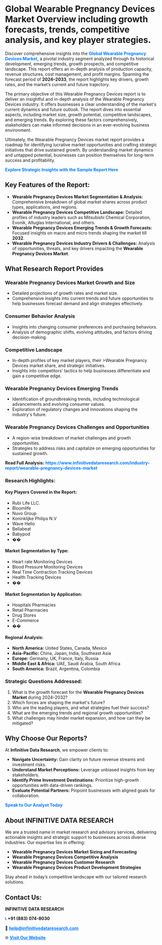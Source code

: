 <h1>Global Wearable Pregnancy Devices Market Overview including growth forecasts, trends, competitive analysis, and key player strategies.</h1>
<p>
Discover comprehensive insights into the 
<a href="https://www.infinitivedataresearch.com/industry-report/wearable-pregnancy-devices-market" rel="dofollow" style="color: #007BFF; text-decoration: none;"><strong>Global Wearable Pregnancy Devices Market</strong></a>, a pivotal industry segment analyzed through its historical development, emerging trends, growth prospects, and competitive landscape. This report offers an in-depth analysis of production capacity, revenue structures, cost management, and profit margins. Spanning the forecast period of <strong>2024–2033</strong>, the report highlights key drivers, growth rates, and the market’s current and future trajectory.
</p>
<p>
The primary objective of this Wearable Pregnancy Devices report is to deliver an insightful and in-depth analysis of the Wearable Pregnancy Devices industry. It offers businesses a clear understanding of the market's current dynamics and future outlook. The report dives into essential aspects, including market size, growth potential, competitive landscapes, and emerging trends. By exploring these factors comprehensively, stakeholders can make informed decisions in an ever-evolving business environment.
</p>
<p>
Ultimately, the Wearable Pregnancy Devices market report provides a roadmap for identifying lucrative market opportunities and crafting strategic initiatives that drive sustained growth. By understanding market dynamics and untapped potential, businesses can position themselves for long-term success and profitability.
</p>
<p>
<a href="https://www.infinitivedataresearch.com/request-sample/reportId=109159" style="color: #007BFF; text-decoration: none;"><strong>Explore Strategic Insights with the Sample Report Here</strong></a>
</p>

<h2>Key Features of the Report:</h2>
<ul>
<li><strong>Wearable Pregnancy Devices Market Segmentation & Analysis:</strong> Comprehensive breakdown of global market shares across product types, applications, and regions.</li>
<li><strong>Wearable Pregnancy Devices Competitive Landscape:</strong> Detailed profiles of industry leaders such as Mitsubishi Chemical Corporation, Evonik, Altuglas International, and others.</li>
<li><strong>Wearable Pregnancy Devices Emerging Trends & Growth Forecasts:</strong> Focused insights on macro and micro trends shaping the market till <strong>2032</strong>.</li>
<li><strong>Wearable Pregnancy Devices Industry Drivers & Challenges:</strong> Analysis of opportunities, threats, and key drivers impacting the <strong>Wearable Pregnancy Devices Market</strong>.</li>
</ul>

<h2>What Research Report Provides</h2>
<h3>Wearable Pregnancy Devices Market Growth and Size</h3>
<ul>
<li>Detailed projections of growth rates and market size.</li>
<li>Comprehensive insights into current trends and future opportunities to help businesses forecast demand and align strategies effectively.</li>
</ul>

<h3>Consumer Behavior Analysis</h3>
<ul>
<li>Insights into changing consumer preferences and purchasing behaviors.</li>
<li>Analysis of demographic shifts, evolving attitudes, and factors driving decision-making.</li>
</ul>

<h3>Competitive Landscape</h3>
<ul>
<li>In-depth profiles of key market players, their >Wearable Pregnancy Devices market share, and strategic initiatives.</li>
<li>Insights into competitors' tactics to help businesses differentiate and gain a competitive edge.</li>
</ul>

<h3>Wearable Pregnancy Devices Emerging Trends</h3>
<ul>
<li>Identification of groundbreaking trends, including technological advancements and evolving consumer values.</li>
<li>Exploration of regulatory changes and innovations shaping the industry's future.</li>
</ul>

<h3>Wearable Pregnancy Devices Challenges and Opportunities</h3>
<ul>
<li>A region-wise breakdown of market challenges and growth opportunities.</li>
<li>Strategies to address risks and capitalize on emerging opportunities for sustained growth.</li>
</ul>
<p><strong>Read Full Analysis:</strong> <a href="https://www.infinitivedataresearch.com/industry-report/wearable-pregnancy-devices-market" rel="dofollow" style="color: #007BFF; text-decoration: none;"><strong>https://www.infinitivedataresearch.com/industry-report/wearable-pregnancy-devices-market</strong></a></p>
<h3>Research Highlights:</h3>
<h4>Key Players Covered in the Report:</h4>
<ul><li>Rubi Life LLC.</li><li>Bloomlife</li><li>Nuvo Group</li><li>Koninklijke Philips N.V</li><li>Wave Hello</li><li>Bellabeat</li><li>Babypod</li><li>��</li></ul>
<h4>Market Segmentation by Type:</h4>
<ul><li>Heart rate Monitoring Devices</li><li>Blood Pressure Monitoring Devices</li><li>Real Time Contraction Tracking Devices</li><li>Health Tracking Devices</li><li>��</li></ul>
<h4>Market Segmentation by Application:</h4>
<ul><li>Hospitals Pharmacies</li><li>Retail Pharmacies</li><li>Drug Stores</li><li>E-Commerce</li><li>��</li></ul>

<h4>Regional Analysis:</h4>
<ul>
<li><strong>North America:</strong> United States, Canada, Mexico</li>
<li><strong>Asia-Pacific:</strong> China, Japan, India, Southeast Asia</li>
<li><strong>Europe:</strong> Germany, UK, France, Italy, Russia</li>
<li><strong>Middle East & Africa:</strong> UAE, Saudi Arabia, South Africa</li>
<li><strong>South America:</strong> Brazil, Argentina, Colombia</li>
</ul>

<h3>Strategic Questions Addressed:</h3>
<ol>
<li>What is the growth forecast for the <strong>Wearable Pregnancy Devices Market</strong> during 2024–2032?</li>
<li>Which forces are shaping the market's future?</li>
<li>Who are the leading players, and what strategies fuel their success?</li>
<li>What are the emerging trends and regional growth opportunities?</li>
<li>What challenges may hinder market expansion, and how can they be mitigated?</li>
</ol>

<h2>Why Choose Our Reports?</h2>
<p>At <strong>Infinitive Data Research</strong>, we empower clients to:</p>
<ul>
<li><strong>Navigate Uncertainty:</strong> Gain clarity on future revenue streams and investment risks.</li>
<li><strong>Understand Market Perceptions:</strong> Leverage unbiased insights from key stakeholders.</li>
<li><strong>Identify Prime Investment Destinations:</strong> Prioritize high-growth opportunities with data-driven rankings.</li>
<li><strong>Evaluate Potential Partners:</strong> Pinpoint businesses with aligned goals for collaboration.</li>
</ul>
<p><a href="https://www.infinitivedataresearch.com/industry-report/wearable-pregnancy-devices-market" rel="dofollow" style="color: #007BFF; text-decoration: none;"><strong>Speak to Our Analyst Today</strong></a></p>

<h2>About INFINITIVE DATA RESEARCH</h2>
<p>We are a trusted name in market research and advisory services, delivering actionable insights and strategic support to businesses across diverse industries. Our expertise lies in offering:</p>
<ul>
<li><strong>Wearable Pregnancy Devices Market Sizing and Forecasting</strong></li>
<li><strong>Wearable Pregnancy Devices Competitive Analysis</strong></li>
<li><strong>Wearable Pregnancy Devices Customer Research</strong></li>
<li><strong>Wearable Pregnancy Devices Product Development Strategies</strong></li>
</ul>
<p>Stay ahead in today’s competitive landscape with our tailored research solutions.</p>

<h2>Contact Us:</h2>
<p><strong>INFINITIVE DATA RESEARCH</strong></p>
<p>📞 <strong>+91 (883) 074-8030</strong></p>
<p>📧 <strong><a href="mailto:help@infinitivedataresearch.com" style="color: #007BFF;">help@infinitivedataresearch.com</a></strong></p>
<p>🌐 <strong><a href="https://www.infinitivedataresearch.com" rel="dofollow" style="color: #007BFF;">Visit Our Website</a></strong></p>